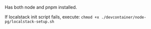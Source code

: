 Has both node and pnpm installed.

If localstack init script fails, execute: `chmod +x ./devcontainer/node-pg/localstack-setup.sh`
